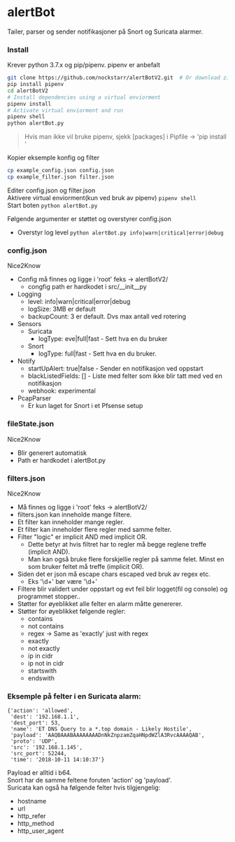 # alertBot
Tailer, parser og sender notifikasjoner på Snort og Suricata alarmer.
### Install
Krever python 3.7.x og pip/pipenv. pipenv er anbefalt
```bash
git clone https://github.com/nockstarr/alertBotV2.git  # Or download zip
pip install pipenv
cd alertBotV2
# Install dependencies using a virtual enviorment
pipenv install
# Activate virtual enviorment and run
pipenv shell
python alertBot.py
```
> Hvis man ikke vil bruke pipenv, sjekk [packages] i Pipfile -> 'pip install <package>'


Kopier eksemple konfig og filter 
```bash
cp example_config.json config.json
cp example_filter.json filter.json
```
Editer config.json og filter.json  
Aktivere virtual enviorment(kun ved bruk av pipenv) `pipenv shell`  
Start boten `python alertBot.py`  

Følgende argumenter er støttet og overstyrer config.json    
* Overstyr log level `python alertBot.py info|warn|critical|error|debug`
### config.json
Nice2Know
* Config må finnes og ligge i 'root' feks -> alertBotV2/
    - congfig path er hardkodet i src/__init__py
* Logging
    - level: info|warn|critical|error|debug
    - logSize: 3MB er default
    - backupCount: 3 er default. Dvs max antall ved rotering
* Sensors
    - Suricata
        - logType: eve|full|fast - Sett hva en du bruker
    - Snort
        - logType: full|fast - Sett hva en du bruker.
* Notify
    - startUpAlert: true|false - Sender en notifikasjon ved oppstart
    - blackListedFields: [] - Liste med felter som ikke blir tatt med ved en notifikasjon
    - webhook: experimental
* PcapParser
    - Er kun laget for Snort i et Pfsense setup
### fileState.json
Nice2Know
* Blir generert automatisk
* Path er hardkodet i alertBot.py
### filters.json
Nice2Know
* Må finnes og ligge i 'root' feks -> alertBotV2/
* filters.json kan inneholde mange filtere.
* Et filter kan inneholder mange regler. 
* Et filter kan inneholder flere regler med samme felter.
* Filter "logic" er implicit AND med implicit OR.
    - Dette betyr at hvis filtret har to regler må begge reglene treffe (implicit AND).
    - Man kan også bruke flere forskjellie regler på samme felet. Minst en som bruker feltet må treffe (implicit OR).
* Siden det er json må escape chars escaped ved bruk av regex etc.
    - Eks '\d+' bør være '\\d+'
* Filtere blir validert under oppstart og evt feil blir logget(fil og console) og programmet stopper..
* Støtter for øyeblikket alle felter en alarm måtte genererer.
* Støtter for øyeblikket følgende regler:
    - contains
    - not contains
    - regex -> Same as 'exactly' just with regex
    - exactly
    - not exactly
    - ip in cidr
    - ip not in cidr
    - startswith
    - endswith

### Eksemple på felter i en Suricata alarm:
```
{'action': 'allowed',
 'dest': '192.168.1.1',
 'dest_port': 53,
 'name': 'ET DNS Query to a *.top domain - Likely Hostile',
 'payload': 'AAQBAAABAAAAAAAADnNkZnpzamZqaHNpdWZlA3RvcAAAAQAB',
 'proto': 'UDP',
 'src': '192.168.1.145',
 'src_port': 52244,
 'time': '2018-10-11 14:10:37'}
```
Payload er alltid i b64.  
Snort har de samme feltene foruten 'action' og 'payload'.  
Suricata kan også ha følgende felter hvis tilgjengelig:
 * hostname
 * url
 * http_refer
 * http_method
 * http_user_agent
 

        